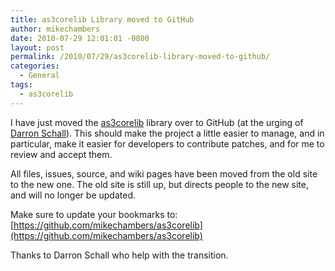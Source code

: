 ```yaml
---
title: as3corelib Library moved to GitHub
author: mikechambers
date: 2010-07-29 12:01:01 -0800
layout: post
permalink: /2010/07/29/as3corelib-library-moved-to-github/
categories:
  - General
tags:
  - as3corelib
---
```


I have just moved the [as3corelib][1] library over to GitHub (at the urging of [Darron Schall][2]). This should make the project a little easier to manage, and in particular, make it easier for developers to contribute patches, and for me to review and accept them.

All files, issues, source, and wiki pages have been moved from the old site to the new one. The old site is still up, but directs people to the new site, and will no longer be updated.

Make sure to update your bookmarks to:
[https://github.com/mikechambers/as3corelib](https://github.com/mikechambers/as3corelib)

Thanks to Darron Schall who help with the transition.

 [1]: https://github.com/mikechambers/as3corelib
 [2]: http://twitter.com/darronschall/status/19742131674